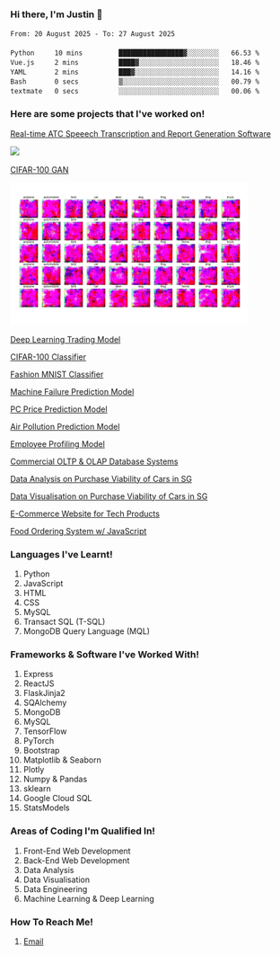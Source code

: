 ### Hi there, I'm Justin 👋

<!--[![GitHub Streak](http://github-readme-streak-stats.herokuapp.com?user=amidstdebug&theme=midnight-purple&hide_border=true&date_format=j%20M%5B%20Y%5D)](https://git.io/streak-stats)-->

<!--START_SECTION:waka-->

```txt
From: 20 August 2025 - To: 27 August 2025

Python     10 mins         ████████████████▓░░░░░░░░   66.53 %
Vue.js     2 mins          ████▓░░░░░░░░░░░░░░░░░░░░   18.46 %
YAML       2 mins          ███▓░░░░░░░░░░░░░░░░░░░░░   14.16 %
Bash       0 secs          ▒░░░░░░░░░░░░░░░░░░░░░░░░   00.79 %
textmate   0 secs          ░░░░░░░░░░░░░░░░░░░░░░░░░   00.06 %
```

<!--END_SECTION:waka-->

### Here are some projects that I've worked on!

[Real-time ATC Speeech Transcription and Report Generation Software](https://github.com/amidstdebug/atlas)

![](https://github.com/amidstdebug/atlas/blob/main/live.gif)

[CIFAR-100 GAN](https://github.com/amidstdebug/CIFAR100-GAN)

![](https://github.com/amidstdebug/CIFAR100-GAN/blob/main/gan.gif)

[Deep Learning Trading Model](https://github.com/amidstdebug/Deep-Learning-Trading-Model)

[CIFAR-100 Classifier](https://github.com/amidstdebug/CIFAR100-Classifier)

[Fashion MNIST Classifier](https://github.com/amidstdebug/Fashion-MNIST-Classifier)

[Machine Failure Prediction Model](https://github.com/amidstdebug/Machine-Failure-Prediction-Model)

[PC Price Prediction Model](https://github.com/amidstdebug/PC-Price-Prediction-Model)

[Air Pollution Prediction Model](https://github.com/amidstdebug/Air-Pollution-Prediction-Model)

[Employee Profiling Model](https://github.com/amidstdebug/Employee-Profiling-Model)

[Commercial OLTP & OLAP Database Systems](https://github.com/amidstdebug/DAAA-Y2-S1/tree/main/Data%20Engineering/CA2/Main%20Branch)

[Data Analysis on Purchase Viability of Cars in SG](https://github.com/amidstdebug/DAAA-Sem-2/tree/main/PDAS/DAAA1B04_2112646_Justin_Wong_Juin_Hng)

[Data Visualisation on Purchase Viability of Cars in SG](https://github.com/amidstdebug/DAAA-Sem-2/tree/main/DAVI/P2112646_Justin_Wong_Juin_Hng)

[E-Commerce Website for Tech Products](https://github.com/amidstdebug/DAAA-Sem-2/tree/main/BEWD/Assignments/bed-assignment-2)

[Food Ordering System w/ JavaScript](https://github.com/amidstdebug/Restaurant-Ordering-System)



### Languages I've Learnt!
1. Python
2. JavaScript
3. HTML
4. CSS
5. MySQL
6. Transact SQL (T-SQL)
7. MongoDB Query Language (MQL)

### Frameworks & Software I've Worked With!
1. Express
2. ReactJS
3. FlaskJinja2 
4. SQAlchemy
5. MongoDB
6. MySQL
7. TensorFlow
8. PyTorch
9. Bootstrap
10. Matplotlib & Seaborn
11. Plotly
12. Numpy & Pandas
13. sklearn
14. Google Cloud SQL
15. StatsModels

### Areas of Coding I'm Qualified In!
1. Front-End Web Development
2. Back-End Web Development
3. Data Analysis
4. Data Visualisation
5. Data Engineering
6. Machine Learning & Deep Learning


### How To Reach Me!
1. [Email](mailto:work@jwong.dev)


